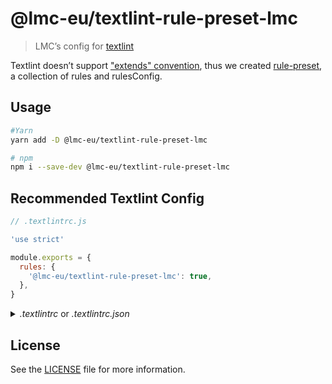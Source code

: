 # @lmc-eu/textlint-rule-preset-lmc

> LMC’s config for [textlint][textlint-home]

Textlint doesn’t support ["extends" convention](https://github.com/textlint/textlint/issues/210), thus we created [rule-preset](https://textlint.github.io/docs/rule-preset.html), a collection of rules and rulesConfig.

## Usage

```sh
#Yarn
yarn add -D @lmc-eu/textlint-rule-preset-lmc

# npm
npm i --save-dev @lmc-eu/textlint-rule-preset-lmc
```

## Recommended Textlint Config

```js
// .textlintrc.js

'use strict'

module.exports = {
  rules: {
    '@lmc-eu/textlint-rule-preset-lmc': true,
  },
}
```

<details>
<summary><i>.textlintrc</i> or <i>.textlintrc.json</i></summary>

```json
{
  "rules": {
    "@lmc-eu/textlint-rule-preset-lmc": true
  }
}
```

</details>

## License

See the [LICENSE](LICENSE) file for more information.

[textlint-home]: https://github.com/textlint/textlint

